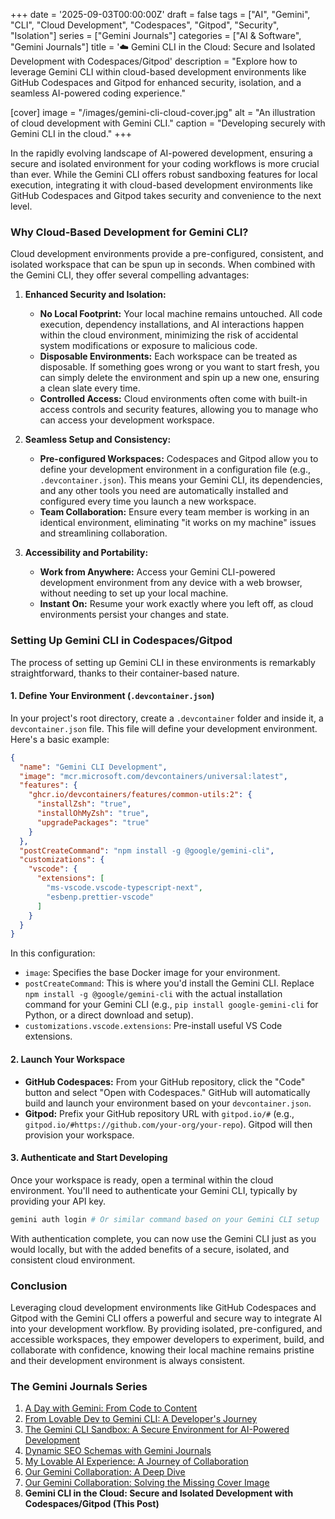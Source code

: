 +++
date = '2025-09-03T00:00:00Z'
draft = false
tags = ["AI", "Gemini", "CLI", "Cloud Development", "Codespaces", "Gitpod", "Security", "Isolation"]
series = ["Gemini Journals"]
categories = ["AI & Software", "Gemini Journals"]
title = '☁️ Gemini CLI in the Cloud: Secure and Isolated Development with Codespaces/Gitpod'
description = "Explore how to leverage Gemini CLI within cloud-based development environments like GitHub Codespaces and Gitpod for enhanced security, isolation, and a seamless AI-powered coding experience."

[cover]
  image = "/images/gemini-cli-cloud-cover.jpg"
  alt = "An illustration of cloud development with Gemini CLI."
  caption = "Developing securely with Gemini CLI in the cloud."
+++

In the rapidly evolving landscape of AI-powered development, ensuring a secure and isolated environment for your coding workflows is more crucial than ever. While the Gemini CLI offers robust sandboxing features for local execution, integrating it with cloud-based development environments like GitHub Codespaces and Gitpod takes security and convenience to the next level.

### Why Cloud-Based Development for Gemini CLI?

Cloud development environments provide a pre-configured, consistent, and isolated workspace that can be spun up in seconds. When combined with the Gemini CLI, they offer several compelling advantages:

1.  **Enhanced Security and Isolation:**
    *   **No Local Footprint:** Your local machine remains untouched. All code execution, dependency installations, and AI interactions happen within the cloud environment, minimizing the risk of accidental system modifications or exposure to malicious code.
    *   **Disposable Environments:** Each workspace can be treated as disposable. If something goes wrong or you want to start fresh, you can simply delete the environment and spin up a new one, ensuring a clean slate every time.
    *   **Controlled Access:** Cloud environments often come with built-in access controls and security features, allowing you to manage who can access your development workspace.

2.  **Seamless Setup and Consistency:**
    *   **Pre-configured Workspaces:** Codespaces and Gitpod allow you to define your development environment in a configuration file (e.g., `.devcontainer.json`). This means your Gemini CLI, its dependencies, and any other tools you need are automatically installed and configured every time you launch a new workspace.
    *   **Team Collaboration:** Ensure every team member is working in an identical environment, eliminating "it works on my machine" issues and streamlining collaboration.

3.  **Accessibility and Portability:**
    *   **Work from Anywhere:** Access your Gemini CLI-powered development environment from any device with a web browser, without needing to set up your local machine.
    *   **Instant On:** Resume your work exactly where you left off, as cloud environments persist your changes and state.

### Setting Up Gemini CLI in Codespaces/Gitpod

The process of setting up Gemini CLI in these environments is remarkably straightforward, thanks to their container-based nature.

#### 1. Define Your Environment (`.devcontainer.json`)

In your project's root directory, create a `.devcontainer` folder and inside it, a `devcontainer.json` file. This file will define your development environment. Here's a basic example:

```json
{
  "name": "Gemini CLI Development",
  "image": "mcr.microsoft.com/devcontainers/universal:latest",
  "features": {
    "ghcr.io/devcontainers/features/common-utils:2": {
      "installZsh": "true",
      "installOhMyZsh": "true",
      "upgradePackages": "true"
    }
  },
  "postCreateCommand": "npm install -g @google/gemini-cli",
  "customizations": {
    "vscode": {
      "extensions": [
        "ms-vscode.vscode-typescript-next",
        "esbenp.prettier-vscode"
      ]
    }
  }
}
```

In this configuration:
*   `image`: Specifies the base Docker image for your environment.
*   `postCreateCommand`: This is where you'd install the Gemini CLI. Replace `npm install -g @google/gemini-cli` with the actual installation command for your Gemini CLI (e.g., `pip install google-gemini-cli` for Python, or a direct download and setup).
*   `customizations.vscode.extensions`: Pre-install useful VS Code extensions.

#### 2. Launch Your Workspace

*   **GitHub Codespaces:** From your GitHub repository, click the "Code" button and select "Open with Codespaces." GitHub will automatically build and launch your environment based on your `devcontainer.json`.
*   **Gitpod:** Prefix your GitHub repository URL with `gitpod.io/#` (e.g., `gitpod.io/#https://github.com/your-org/your-repo`). Gitpod will then provision your workspace.

#### 3. Authenticate and Start Developing

Once your workspace is ready, open a terminal within the cloud environment. You'll need to authenticate your Gemini CLI, typically by providing your API key.

```bash
gemini auth login # Or similar command based on your Gemini CLI setup
```

With authentication complete, you can now use the Gemini CLI just as you would locally, but with the added benefits of a secure, isolated, and consistent cloud environment.

### Conclusion

Leveraging cloud development environments like GitHub Codespaces and Gitpod with the Gemini CLI offers a powerful and secure way to integrate AI into your development workflow. By providing isolated, pre-configured, and accessible workspaces, they empower developers to experiment, build, and collaborate with confidence, knowing their local machine remains pristine and their development environment is always consistent.

### The Gemini Journals Series

1.  [A Day with Gemini: From Code to Content](/posts/a-day-with-gemini/)
2.  [From Lovable Dev to Gemini CLI: A Developer's Journey](/posts/from-lovable-dev-to-gemini-cli/)
3.  [The Gemini CLI Sandbox: A Secure Environment for AI-Powered Development](/posts/gemini-cli-sandbox-security/)
4.  [Dynamic SEO Schemas with Gemini Journals](/posts/gemini-journals-dynamic-seo-schemas/)
5.  [My Lovable AI Experience: A Journey of Collaboration](/posts/my-lovable-ai-experience/)
6.  [Our Gemini Collaboration: A Deep Dive](/posts/our-gemini-collaboration-a-deep-dive/)
7.  [Our Gemini Collaboration: Solving the Missing Cover Image](/posts/our-gemini-collaboration-solving-the-missing-cover-image/)
8.  **Gemini CLI in the Cloud: Secure and Isolated Development with Codespaces/Gitpod (This Post)**
